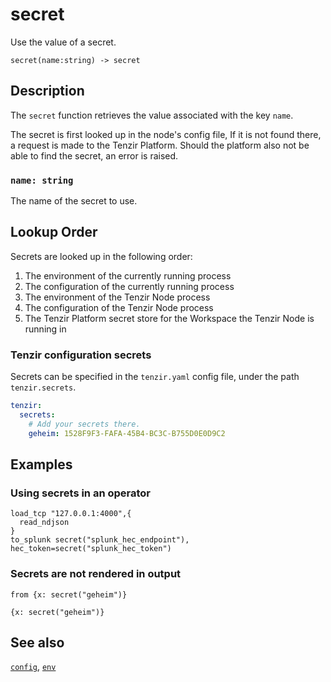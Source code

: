 # secret

Use the value of a secret.

```tql
secret(name:string) -> secret
```

## Description

The `secret` function retrieves the value associated with the key `name`.

The secret is first looked up in the node's config file, If it is not found there,
a request is made to the Tenzir Platform.
Should the platform also not be able to find the secret, an error is raised.

### `name: string`

The name of the secret to use.

## Lookup Order

Secrets are looked up in the following order:

1. The environment of the currently running process
2. The configuration of the currently running process
3. The environment of the Tenzir Node process
4. The configuration of the Tenzir Node process
5. The Tenzir Platform secret store for the Workspace the Tenzir Node is running in

### Tenzir configuration secrets

Secrets can be specified in the `tenzir.yaml` config file, under the path
`tenzir.secrets`.

```yaml
tenzir:
  secrets:
    # Add your secrets there.
    geheim: 1528F9F3-FAFA-45B4-BC3C-B755D0E0D9C2
```

## Examples

### Using secrets in an operator

```tql
load_tcp "127.0.0.1:4000",{
  read_ndjson
}
to_splunk secret("splunk_hec_endpoint"), hec_token=secret("splunk_hec_token")
```

### Secrets are not rendered in output

```tql
from {x: secret("geheim")}
```
```tql
{x: secret("geheim")}
```

## See also

[`config`](config.md),
[`env`](env.md)
